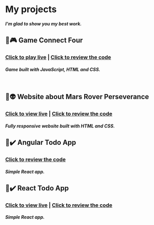 # My projects
##### I'm glad to show you my best work. 
## :large_orange_diamond::video_game: Game Connect Four 
### [Click to play live](https://marcie290.github.io/Connect-four-Game/)  |  [Click to review the code](https://github.com/marcie290/Connect-four-Game)
##### Game built with JavaScript, HTML and CSS. </br> </br></br>
## :large_orange_diamond::alien: Website about Mars Rover Perseverance 
### [Click to view live](https://marcie290.github.io/Website-about-Rover-Perseverance/)  |  [Click to review the code](https://github.com/marcie290/Website-about-Rover-Perseverance)
##### Fully responsive website built with HTML and CSS.
## :large_orange_diamond::heavy_check_mark: Angular Todo App 
###  [Click to review the code](https://github.com/marcie290/angular-to-do)
##### Simple React app.
## :large_orange_diamond::heavy_check_mark: React Todo App 
### [Click to view live](https://marcie290.github.io/React-to-do-app/)  |  [Click to review the code](https://github.com/marcie290/React-to-do-app)
##### Simple React app.

